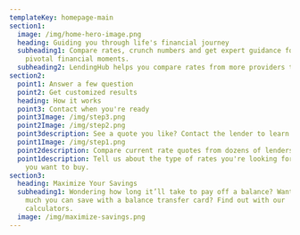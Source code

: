 ```yaml
---
templateKey: homepage-main
section1:
  image: /img/home-hero-image.png
  heading: Guiding you through life's financial journey
  subheading1: Compare rates, crunch numbers and get expert guidance for life's
    pivotal financial moments.
  subheading2: LendingHub helps you compare rates from more providers than anyone else
section2:
  point1: Answer a few question
  point2: Get customized results
  heading: How it works
  point3: Contact when you're ready
  point3Image: /img/step3.png
  point2Image: /img/step2.png
  point3description: See a quote you like? Contact the lender to learn more and lock in your rate.
  point1Image: /img/step1.png
  point2description: Compare current rate quotes from dozens of lenders, all in one place.
  point1description: Tell us about the type of rates you're looking for & the home
    you want to buy.
section3:
  heading: Maximize Your Savings
  subheading1: Wondering how long it’ll take to pay off a balance? Want to see how
    much you can save with a balance transfer card? Find out with our
    calculators.
  image: /img/maximize-savings.png
---
```

